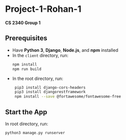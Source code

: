 # Project-1-Rohan-1

**CS 2340 Group 1**

## Prerequisites

- Have **Python 3**, **Django**, **Node.js**, and **npm** installed
- In the `client` directory, run:
  ```bash
  npm install
  npm run build
  ```
- In the root directory, run:
  ```bash
   pip3 install django-cors-headers
   pip3 install djangorestframework
   npm install --save @fortawesome/fontawesome-free
  ```

## Start the App

In root directory, run:

```bash
python3 manage.py runserver
```
